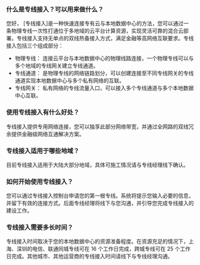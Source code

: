 ### 什么是专线接入？可以用来做什么？
您好， [专线接入]是一种快速连接专有云与本地数据中心的方法，您可以通过一条物理专线一次性打通位于多地域的云平台计算资源，实现灵活可靠的混合云部署。专线接入支持无单点的双线热备接入方式，满足金融等高网络互联要求。专线接入包括三个组成部分：

- 物理专线： 连接云平台与本地数据中心的物理线路连接，一个物理专线可以与多个地域的专线网关建立专线通道。
- 专线通道： 是物理专线的网络链路划分，可以创建连接至不同专线网关的专线通道实现本地数据中心与多个私有网络的互联。
- 专线网关： 私有网络的专线流量入口，可以接入多个专线通道与多个本地数据中心互联。

### 使用专线接入有什么好处？
专线接入提供专用网络连接，您可以独享此部分网络带宽，并通过全网路的双线冗余提供金融级网络互通解决方案。

### 专线接入适用于哪些地域？
目前专线接入适用于大陆大部分地域，具体可施工情况请与专线经理线下确认。

### 如何开始使用专线接入？
您可以通过专线接入控制台申请您的第一根专线。系统将提示您输入必要的信息，并留下有效的连接方式。后面专线经理将线下与您沟通，并引导您完成专线接入的建设工作。

### 专线接入需要多长时间？
专线接入时间取决于您的本地数据中心的资源准备程度。在资源充足的情况下，上海、深圳的电信、联通同城专线可在 16 个工作日完成，跨城专线可在 25 个工作日完成。其他城市、其他运营商的专线接入时间请线下与专线经理沟通。
